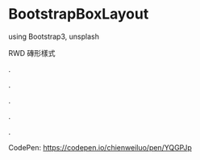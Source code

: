 # BootstrapBoxLayout
using Bootstrap3, unsplash

RWD 磚形樣式

.

.

.

.

.

CodePen: https://codepen.io/chienweiluo/pen/YQGPJp



